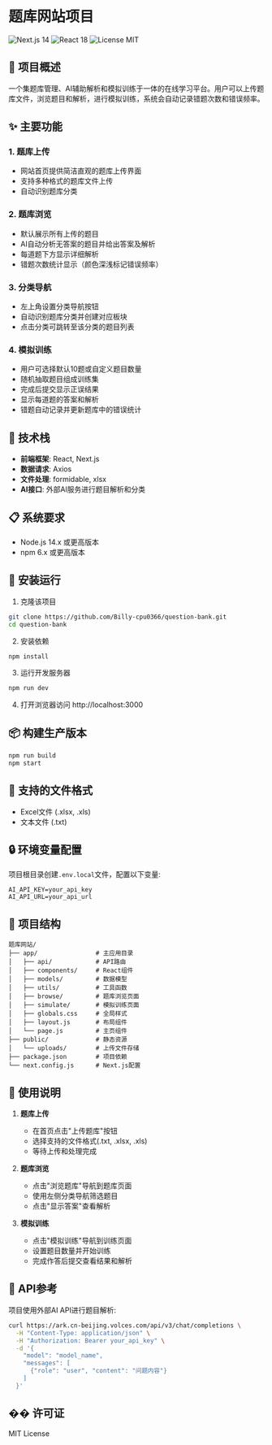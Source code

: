# 题库网站项目

<img src="https://img.shields.io/badge/Next.js-14-blue" alt="Next.js 14" />
<img src="https://img.shields.io/badge/React-18-blue" alt="React 18" />
<img src="https://img.shields.io/badge/License-MIT-green" alt="License MIT" />

## 📝 项目概述

一个集题库管理、AI辅助解析和模拟训练于一体的在线学习平台。用户可以上传题库文件，浏览题目和解析，进行模拟训练，系统会自动记录错题次数和错误频率。

## ✨ 主要功能

### 1. 题库上传
- 网站首页提供简洁直观的题库上传界面
- 支持多种格式的题库文件上传
- 自动识别题库分类

### 2. 题库浏览
- 默认展示所有上传的题目
- AI自动分析无答案的题目并给出答案及解析
- 每道题下方显示详细解析
- 错题次数统计显示（颜色深浅标记错误频率）

### 3. 分类导航
- 左上角设置分类导航按钮
- 自动识别题库分类并创建对应板块
- 点击分类可跳转至该分类的题目列表

### 4. 模拟训练
- 用户可选择默认10题或自定义题目数量
- 随机抽取题目组成训练集
- 完成后提交显示正误结果
- 显示每道题的答案和解析
- 错题自动记录并更新题库中的错误统计

## 🔧 技术栈

- **前端框架**: React, Next.js
- **数据请求**: Axios
- **文件处理**: formidable, xlsx
- **AI接口**: 外部AI服务进行题目解析和分类

## 📋 系统要求

- Node.js 14.x 或更高版本
- npm 6.x 或更高版本

## 🚀 安装运行

1. 克隆该项目
```bash
git clone https://github.com/Billy-cpu0366/question-bank.git
cd question-bank
```

2. 安装依赖
```bash
npm install
```

3. 运行开发服务器
```bash
npm run dev
```

4. 打开浏览器访问 http://localhost:3000

## 📦 构建生产版本

```bash
npm run build
npm start
```

## 🧪 支持的文件格式

- Excel文件 (.xlsx, .xls)
- 文本文件 (.txt)

## 🔒 环境变量配置

项目根目录创建`.env.local`文件，配置以下变量:

```
AI_API_KEY=your_api_key
AI_API_URL=your_api_url
```

## 📁 项目结构

```
题库网站/
├── app/                # 主应用目录
│   ├── api/            # API路由
│   ├── components/     # React组件
│   ├── models/         # 数据模型
│   ├── utils/          # 工具函数
│   ├── browse/         # 题库浏览页面
│   ├── simulate/       # 模拟训练页面
│   ├── globals.css     # 全局样式
│   ├── layout.js       # 布局组件
│   └── page.js         # 主页组件
├── public/             # 静态资源
│   └── uploads/        # 上传文件存储
├── package.json        # 项目依赖
└── next.config.js      # Next.js配置
```

## 📝 使用说明

1. **题库上传**
   - 在首页点击"上传题库"按钮
   - 选择支持的文件格式(.txt, .xlsx, .xls)
   - 等待上传和处理完成

2. **题库浏览**
   - 点击"浏览题库"导航到题库页面
   - 使用左侧分类导航筛选题目
   - 点击"显示答案"查看解析

3. **模拟训练**
   - 点击"模拟训练"导航到训练页面
   - 设置题目数量并开始训练
   - 完成作答后提交查看结果和解析

## 🔑 API参考

项目使用外部AI API进行题目解析:

```bash
curl https://ark.cn-beijing.volces.com/api/v3/chat/completions \
  -H "Content-Type: application/json" \
  -H "Authorization: Bearer your_api_key" \
  -d '{ 
    "model": "model_name", 
    "messages": [
      {"role": "user", "content": "问题内容"}
    ] 
  }'
```

## �� 许可证

MIT License
